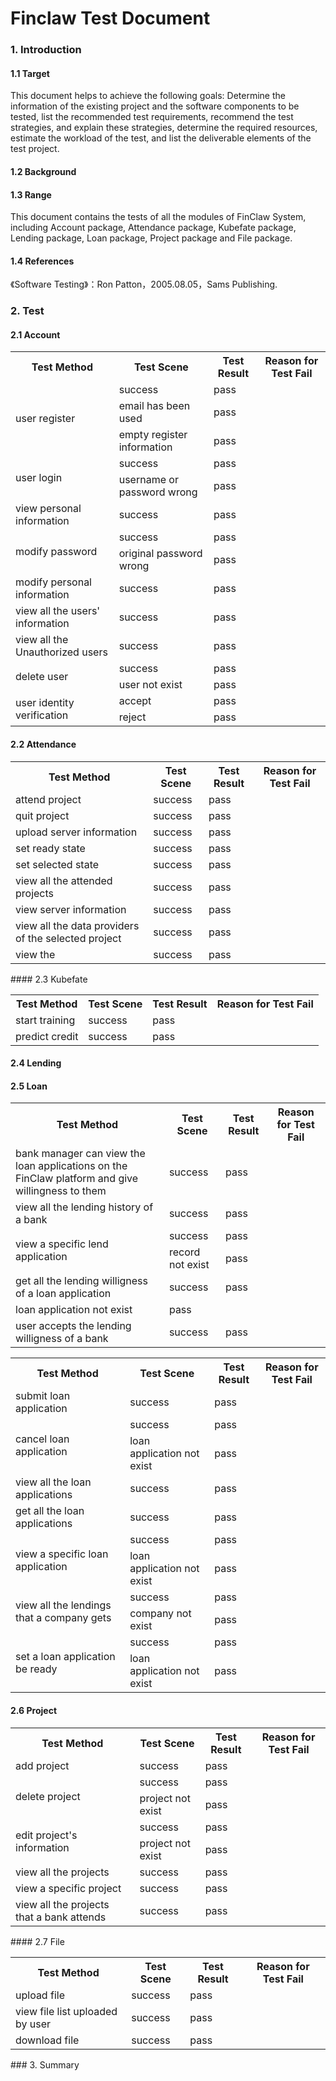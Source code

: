 # Finclaw Test Document

### 1. Introduction

#### 1.1 Target

This document helps to achieve the following goals:
Determine the information of the existing project and the software components to be tested, list the recommended test requirements, recommend the test strategies, and explain these strategies, determine the required resources, estimate the workload of the test, and list the deliverable elements of the test project.

#### 1.2 Background

#### 1.3 Range

This document contains the tests of all the modules of FinClaw System, including Account package, Attendance package, Kubefate package, Lending package, Loan package, Project package and File package.

#### 1.4 References

《Software Testing》：Ron Patton，2005.08.05，Sams Publishing.

### 2. Test

#### 2.1 Account

<table>
    <tr>
        <th>Test Method</th>
        <th>Test Scene</th>
        <th>Test Result</th>
        <th>Reason for Test Fail</th>
    </tr>
    <tr>
        <td rowspan = "3">user register</td>
        <td> success</td>
        <td> pass</td>
        <td> </td>
    </tr>
    <tr>
        <td> email has been used</td>
        <td> pass</td>
        <td> </td>
    </tr>
    <tr>
        <td> empty register information</td>
        <td> pass</td>
        <td> </td>
    </tr>
    <tr>
        <td rowspan = "2">user login</td>
        <td> success</td>
        <td> pass</td>
        <td> </td>
    </tr>
    <tr>
        <td> username or password wrong</td>
        <td> pass</td>
        <td> </td>
    </tr>
    <tr>
        <td rowspan = "1">view personal information</td>
        <td> success</td>
        <td> pass</td>
        <td> </td>
    </tr>
    <tr>
        <td rowspan = "2">modify password</td>
        <td> success</td>
        <td> pass</td>
        <td> </td>
    </tr>
    <tr>
        <td> original password wrong</td>
        <td> pass</td>
        <td> </td>
    </tr>
    <tr>
        <td rowspan = "1">modify personal information</td>
        <td> success</td>
        <td> pass</td>
        <td> </td>
    </tr>
    <tr>
        <td rowspan = "1">view all the users' information</td>
        <td> success</td>
        <td> pass</td>
        <td> </td>
    </tr>
    <tr>
        <td rowspan = "1">view all the Unauthorized users</td>
        <td> success</td>
        <td> pass</td>
        <td> </td>
    </tr>
    <tr>
        <td rowspan = "2">delete user</td>
        <td> success</td>
        <td> pass</td>
        <td> </td>
    </tr>
    <tr>
        <td> user not exist</td>
        <td> pass</td>
        <td> </td>
    </tr>
    <tr>
        <td rowspan = "2">user identity verification</td>
        <td> accept</td>
        <td> pass</td>
        <td> </td>
    </tr>
    <tr>
        <td> reject</td>
        <td> pass</td>
        <td> </td>
    </tr>
</table>

#### 2.2 Attendance

<table>
    <tr>
        <th>Test Method</th>
        <th>Test Scene</th>
        <th>Test Result</th>
        <th>Reason for Test Fail</th>
    </tr>
    <tr>
        <td rowspan = "1">attend project</td>
        <td> success</td>
        <td> pass</td>
        <td> </td>
    </tr>
    <tr>
        <td rowspan = "1">quit project</td>
        <td> success</td>
        <td> pass</td>
        <td> </td>
    </tr>
    <tr>
        <td rowspan = "1">upload server information</td>
        <td> success</td>
        <td> pass</td>
        <td> </td>
    </tr>
    <tr>
        <td rowspan = "1">set ready state</td>
        <td> success</td>
        <td> pass</td>
        <td> </td>
    </tr>
    <tr>
        <td rowspan = "1">set selected state</td>
        <td> success</td>
        <td> pass</td>
        <td> </td>
    </tr>
    <tr>
        <td rowspan = "1">view all the attended projects</td>
        <td> success</td>
        <td> pass</td>
        <td> </td>
    </tr>
    <tr>
        <td rowspan = "1">view server information</td>
        <td> success</td>
        <td> pass</td>
        <td> </td>
    </tr>
    <tr>
        <td rowspan = "1">view all the data providers of the selected project</td>
        <td> success</td>
        <td> pass</td>
        <td> </td>
    </tr>
    <tr>
        <td rowspan = "1">view the </td>
        <td> success</td>
        <td> pass</td>
        <td> </td>
    </tr>
</table>
#### 2.3 Kubefate

<table>
    <tr>
        <th>Test Method</th>
        <th>Test Scene</th>
        <th>Test Result</th>
        <th>Reason for Test Fail</th>
    </tr>
    <tr>
        <td rowspan = "1">start training</td>
        <td> success</td>
        <td> pass</td>
        <td> </td>
    </tr>
    <tr>
        <td rowspan = "1">predict credit</td>
        <td> success</td>
        <td> pass</td>
        <td> </td>
    </tr>
</table>

#### 2.4 Lending

<table>
    <tr>
        <th>Test Method</th>
        <th>Test Scene</th>
        <th>Test Result</th>
        <th>Reason for Test Fail</th>
    </tr>
    <tr>
        <td rowspan = "1">bank manager can view the loan applications on the FinClaw platform and give willingness to them</td>
        <td> success</td>
        <td> pass</td>
        <td> </td>
    </tr>
    <tr>
        <td rowspan = "1">view all the lending history of a bank</td>
        <td> success</td>
        <td> pass</td>
        <td> </td>
    </tr>
    <tr>
        <td rowspan = "2">view a specific lend application</td>
        <td> success</td>
        <td> pass</td>
        <td> </td>
    </tr>
    <tr>
        <td> record not exist</td>
        <td> pass</td>
        <td> </td>
    </tr>
    <tr>
        <td rowspan = "1">get all the lending willigness of a loan application</td>
        <td> success</td>
        <td> pass</td>
        <td> </td>
    </tr>
    <tr>
        <td> loan application not exist</td>
        <td> pass</td>
        <td> </td>
    </tr>
    <tr>
        <td rowspan = "2">user accepts the lending willigness of a bank</td>
        <td> success</td>
        <td> pass</td>
        <td> </td>
    </tr>


#### 2.5 Loan

<table>
    <tr>
        <th>Test Method</th>
        <th>Test Scene</th>
        <th>Test Result</th>
        <th>Reason for Test Fail</th>
    </tr>
    <tr>
        <td rowspan = "1">submit loan application</td>
        <td> success</td>
        <td> pass</td>
        <td> </td>
    </tr>
    <tr>
        <td rowspan = "2">cancel loan application</td>
        <td> success</td>
        <td> pass</td>
        <td> </td>
    </tr>
    <tr>
        <td> loan application not exist</td>
        <td> pass</td>
        <td> </td>
    </tr>
    <tr>
        <td rowspan = "1">view all the loan applications</td>
        <td> success</td>
        <td> pass</td>
        <td> </td>
    </tr>
    <tr>
        <td rowspan = "1">get all the loan applications</td>
        <td> success</td>
        <td> pass</td>
        <td> </td>
    </tr>
    <tr>
        <td rowspan = "2">view a specific loan application</td>
        <td> success</td>
        <td> pass</td>
        <td> </td>
    </tr>
    <tr>
        <td> loan application not exist</td>
        <td> pass</td>
        <td> </td>
    </tr>
    <tr>
        <td rowspan = "2">view all the lendings that a company gets</td>
        <td> success</td>
        <td> pass</td>
        <td> </td>
    </tr>
    <tr>
        <td> company not exist</td>
        <td> pass</td>
        <td> </td>
    </tr>
    </tr>
    <tr>
        <td rowspan = "2">set a loan application be ready</td>
        <td> success</td>
        <td> pass</td>
        <td> </td>
	</tr>	
    <tr>
        <td> loan application not exist</td>
        <td> pass</td>
        <td> </td>
    </tr>
</table>

#### 2.6 Project

<table>
    <tr>
        <th>Test Method</th>
        <th>Test Scene</th>
        <th>Test Result</th>
        <th>Reason for Test Fail</th>
    </tr>
    <tr>
        <td rowspan = "1">add project</td>
        <td> success</td>
        <td> pass</td>
        <td> </td>
    </tr>
    <tr>
        <td rowspan = "2">delete project</td>
        <td> success</td>
        <td> pass</td>
        <td> </td>
    </tr>
    <tr>
        <td> project not exist</td>
        <td> pass</td>
        <td> </td>
    </tr>
    <tr>
        <td rowspan = "2">edit project's information</td>
        <td> success</td>
        <td> pass</td>
        <td> </td>
    </tr>
    <tr>
        <td> project not exist</td>
        <td> pass</td>
        <td> </td>
    </tr>
    <tr>
        <td rowspan = "1">view all the projects</td>
        <td> success</td>
        <td> pass</td>
        <td> </td>
    </tr>
    <tr>
        <td rowspan = "1">view a specific project</td>
        <td> success</td>
        <td> pass</td>
        <td> </td>
    </tr>
    <tr>
        <td rowspan = "1">view all the projects that a bank attends</td>
        <td> success</td>
        <td> pass</td>
        <td> </td>
    </tr>
</table>
#### 2.7 File

<table>
    <tr>
        <th>Test Method</th>
        <th>Test Scene</th>
        <th>Test Result</th>
        <th>Reason for Test Fail</th>
    </tr>
    <tr>
        <td rowspan = "1">upload file</td>
        <td> success</td>
        <td> pass</td>
        <td> </td>
    </tr>
      <tr>
        <td rowspan = "1">view file list uploaded by user</td></td>
        <td> success</td>
        <td> pass</td>
        <td> </td>
    </tr>
    <tr>
    	<td rowspan="1">download file</td>
        <td> success</td>
        <td> pass</td>
        <td> </td>
    </tr>
</table>
### 3. Summary


​                                                                                 

